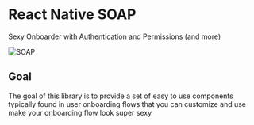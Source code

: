 # React Native SOAP
Sexy Onboarder with Authentication and Permissions (and more)

![SOAP](https://i.imgur.com/pol7ZwS.jpg)

## Goal
The goal of this library is to provide a set of easy to use components typically found in user onboarding flows that you can customize and use make your onboarding flow look super sexy 